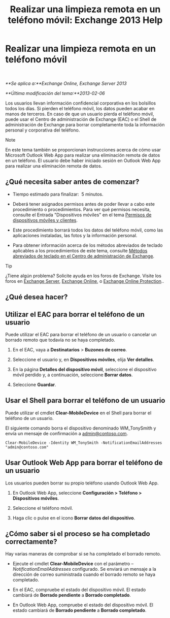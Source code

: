 ﻿---
title: 'Realizar una limpieza remota en un teléfono móvil: Exchange 2013 Help'
TOCTitle: Realizar una limpieza remota en un teléfono móvil
ms:assetid: 67ba838e-031d-4a98-b277-170683b6f520
ms:mtpsurl: https://technet.microsoft.com/es-es/library/Aa998614(v=EXCHG.150)
ms:contentKeyID: 52061871
ms.date: 04/23/2018
mtps_version: v=EXCHG.150
ms.translationtype: HT
---

# Realizar una limpieza remota en un teléfono móvil

 

_**Se aplica a:**Exchange Online, Exchange Server 2013_

_**Última modificación del tema:**2013-02-06_

Los usuarios llevan información confidencial corporativa en los bolsillos todos los días. Si pierden el teléfono móvil, los datos pueden acabar en manos de terceros. En caso de que un usuario pierda el teléfono móvil, puede usar el Centro de administración de Exchange (EAC) o el Shell de administración de Exchange para borrar completamente toda la información personal y corporativa del teléfono.


> [!NOTE]
> En este tema también se proporcionan instrucciones acerca de cómo usar Microsoft&nbsp;Outlook Web App&nbsp;para realizar una eliminación remota de datos en un teléfono. El usuario debe haber iniciado sesión en Outlook Web App para realizar una eliminación remota de datos.



## ¿Qué necesita saber antes de comenzar?

  - Tiempo estimado para finalizar:  5 minutos.

  - Deberá tener asignados permisos antes de poder llevar a cabo este procedimiento o procedimientos. Para ver qué permisos necesita, consulte el Entrada "Dispositivos móviles" en el tema [Permisos de dispositivos móviles y clientes](clients-and-mobile-devices-permissions-exchange-2013-help.md).

  - Este procedimiento borrará todos los datos del teléfono móvil, como las aplicaciones instaladas, las fotos y la información personal.

  - Para obtener información acerca de los métodos abreviados de teclado aplicables a los procedimientos de este tema, consulte [Métodos abreviados de teclado en el Centro de administración de Exchange](keyboard-shortcuts-in-the-exchange-admin-center-exchange-online-protection-help.md).


> [!TIP]
> ¿Tiene algún problema? Solicite ayuda en los foros de Exchange. Visite los foros en <A href="https://go.microsoft.com/fwlink/p/?linkid=60612">Exchange Server</A>, <A href="https://go.microsoft.com/fwlink/p/?linkid=267542">Exchange Online</A>, o <A href="https://go.microsoft.com/fwlink/p/?linkid=285351">Exchange Online Protection</A>..



## ¿Qué desea hacer?

## Utilizar el EAC para borrar el teléfono de un usuario

Puede utilizar el EAC para borrar el teléfono de un usuario o cancelar un borrado remoto que todavía no se haya completado.

1.  En el EAC, vaya a **Destinatarios** \> **Buzones de correo**.

2.  Seleccione el usuario y, en **Dispositivos móviles**, elija **Ver detalles**.

3.  En la página **Detalles del dispositivo móvil**, seleccione el dispositivo móvil perdido y, a continuación, seleccione **Borrar datos**.

4.  Seleccione **Guardar**.

## Usar el Shell para borrar el teléfono de un usuario

Puede utilizar el cmdlet **Clear-MobileDevice** en el Shell para borrar el teléfono de un usuario.

El siguiente comando borra el dispositivo denominado WM\_TonySmith y envía un mensaje de confirmación a admin@contoso.com.

    Clear-MobileDevice -Identity WM_TonySmith -NotificationEmailAddresses "admin@contoso.com"

## Usar Outlook Web App para borrar el teléfono de un usuario

Los usuarios pueden borrar su propio teléfono usando Outlook Web App.

1.  En Outlook Web App, seleccione **Configuración \> Teléfono \> Dispositivos móviles**.

2.  Seleccione el teléfono móvil.

3.  Haga clic o pulse en el icono **Borrar datos del dispositivo**.

## ¿Cómo saber si el proceso se ha completado correctamente?

Hay varias maneras de comprobar si se ha completado el borrado remoto.

  - Ejecute el cmdlet **Clear-MobileDevice** con el parámetro *–NotificationEmailAddresses* configurado. Se enviará un mensaje a la dirección de correo suministrada cuando el borrado remoto se haya completado.

  - En el EAC, compruebe el estado del dispositivo móvil. El estado cambiará de **Borrado pendiente** a **Borrado completado**.

  - En Outlook Web App, compruebe el estado del dispositivo móvil. El estado cambiará de **Borrado pendiente** a **Borrado completado**.


